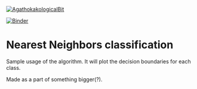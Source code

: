 [![AgathokakologicalBit](https://circleci.com/gh/AgathokakologicalBit/nnc.svg?style=shield)](https://circleci.com/gh/AgathokakologicalBit/nnc)

[![Binder](https://mybinder.org/badge_logo.svg)](https://mybinder.org/v2/gh/AgathokakologicalBit/nnc/binder-integration?filepath=ml.ipynb)

# Nearest Neighbors classification
Sample usage of the algorithm.
It will plot the decision boundaries for each class.


Made as a part of something bigger(?).
<!-- testing gpg as well. So, email it is... -->
